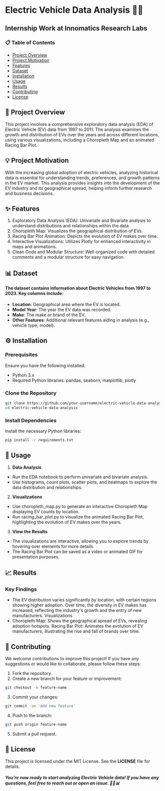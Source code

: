 # Electric Vehicle Data Analysis 🚗🔋

## Internship Work at Innomatics Research Labs

###  📋 Table of Contents
- [Project Overview](@project-overview)
- [Project Motivation](@project-motivation)
- [Features](#features)
- [Dataset](#dataset)
- [Installation](#installation)
- [Usage](#usage)
- [Results](#results)
- [Contributing](#contributing)
- [License](#license)
  
## 📌 Project Overview
This project involves a comprehensive exploratory data analysis (EDA) of Electric Vehicle (EV) data from 1997 to 2011. The analysis examines the growth and distribution of EVs over the years and across different locations, using various visualizations, including a Choropleth Map and an animated Racing Bar Plot.

## 💡 Project Motivation
With the increasing global adoption of electric vehicles, analyzing historical data is essential for understanding trends, preferences, and growth patterns in the EV market. This analysis provides insights into the development of the EV industry and its geographical spread, helping inform further research and business decisions.

## ✨ Features
1. Exploratory Data Analysis (EDA): Univariate and Bivariate analysis to understand distributions and relationships within the data.
2. Choropleth Map: Visualizes the geographical distribution of EVs.
3. Racing Bar Plot Animation: Depicts the evolution of EV makes over time.
4. Interactive Visualizations: Utilizes Plotly for enhanced interactivity in maps and animations.
5. Clean Code and Modular Structure: Well-organized code with detailed comments and a modular structure for easy navigation.
   
## 📊 Dataset
#### The dataset contains information about Electric Vehicles from 1997 to 2023. Key columns include:

- **Location**: Geographical area where the EV is located.
- **Model Year**: The year the EV data was recorded.
- **Make**: The make or brand of the EV.
- **Other Features**: Additional relevant features aiding in analysis (e.g., vehicle type, model).
 
## ⚙️ Installation
### Prerequisites
Ensure you have the following installed:
- Python 3.x
- Required Python libraries: pandas, seaborn, matplotlib, plotly
### Clone the Repository
```bash
git clone https://github.com/your-username/electric-vehicle-data-analysis.git
cd electric-vehicle-data-analysis
```
### Install Dependencies
Install the necessary Python libraries:
```bash
pip install -r requirements.txt
```
## 🚀 Usage
1. **Data Analysis**
- Run the EDA notebook to perform univariate and bivariate analysis.
- Use histograms, count plots, scatter plots, and heatmaps to explore the data distribution and relationships.
2. **Visualizations**
- Use choropleth_map.py to generate an interactive Choropleth Map displaying EV counts by location.
- Run racing_bar_plot.py to visualize the animated Racing Bar Plot, highlighting the evolution of EV makes over the years.
3. **View the Results**
- The visualizations are interactive, allowing you to explore trends by hovering over elements for more details.
- The Racing Bar Plot can be saved as a video or animated GIF for presentation purposes.
## 📈 Results
### Key Findings
- The EV distribution varies significantly by location, with certain regions showing higher adoption.
Over time, the diversity in EV makes has increased, reflecting the industry's growth and the entry of new manufacturers.
Visualizations
- Choropleth Map: Shows the geographical spread of EVs, revealing adoption hotspots.
Racing Bar Plot: Animates the evolution of EV manufacturers, illustrating the rise and fall of brands over time.
## 🤝 Contributing
We welcome contributions to improve this project! If you have any suggestions or would like to collaborate, please follow these steps:
1. Fork the repository.
2. Create a new branch for your feature or improvement:
```bash
git checkout -b feature-name
```
3. Commit your changes:
``` bash
git commit -am 'Add new feature'
```
4. Push to the branch:
```bash
git push origin feature-name
```
5. Submit a pull request.

## 📜 License
This project is licensed under the MIT License. See the **LICENSE** file for details.

##### You’re now ready to start analyzing Electric Vehicle data! If you have any questions, feel free to reach out or open an issue. 🚗🔋📊
